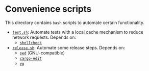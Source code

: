 # Convenience scripts

This directory contains `bash` scripts to automate certain functionality.

- [`test.sh`](test.sh): Automate tests with a local cache mechanism to reduce network requests. Depends on:
  - [`shellcheck`](https://www.shellcheck.net/)
- [`release.sh`](release.sh): Automate some release steps. Depends on:
  - [`sed`](https://www.gnu.org/software/sed/) (GNU-compatible)
  - [`cargo-edit`](https://crates.io/crates/cargo-edit)
  - [`yq`](https://mikefarah.gitbook.io/yq)
